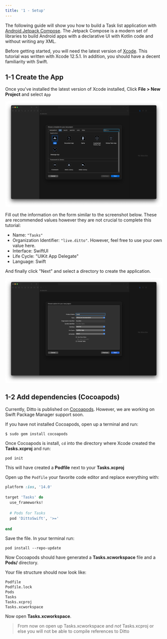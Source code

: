 ```yaml
---
title: '1 - Setup'
---
```


The following guide will show you how to build a Task list application with [Android Jetpack Compose](https://developer.android.com/jetpack/getting-started). The Jetpack Compose is a modern set of libraries to build Android apps with a declarative UI with Kotlin code and without writing any XML. 

Before getting started, you will need the latest version of [Xcode](https://apps.apple.com/us/app/xcode/id497799835). This tutorial was written with Xcode 12.5.1. In addition, you should have a decent familiarity with Swift.

## 1-1 Create the App

Once you've installed the latest version of Xcode installed, Click __File > New Project__ and select `App`

![](./xcode-app-type-selection.png)

Fill out the information on the form similar to the screenshot below. These are recommended values however they are not crucial to complete this tutorial:

* Name: `"Tasks"`
* Organization Identifier: `"live.ditto"`. However, feel free to use your own value here.
* Interface: SwiftUI
* Life Cycle: "UIKit App Delegate"
* Language: Swift

And finally click "Next" and select a directory to create the application.

![](./xcode-project-form-fill.png)

## 1-2 Add dependencies (Cocoapods)

Currently, Ditto is published on [Cocoapods](https://guides.cocoapods.org/using/getting-started.html). However, we are working on Swift Package Manager support soon. 

If you have not installed Cocoapods, open up a terminal and run:

```terminal
$ sudo gem install cocoapods
```

Once Cocoapods is install, `cd` into the directory where Xcode created the __Tasks.xcproj__ and run:

```terminal
pod init
```

This will have created a __Podfile__ next to your __Tasks.xcproj__

Open up the `Podfile` your favorite code editor and replace everything with:

```ruby title="Podfile"
platform :ios, '14.0'

target 'Tasks' do
  use_frameworks!

  # Pods for Tasks
  pod 'DittoSwift', '>='

end
```
Save the file. In your terminal run:

```terminal
pod install --repo-update
```

Now Cocoapods should have generated a __Tasks.xcworkspace__ file and a __Pods/__ directory. 

Your file structure should now look like:

```terminal title="Directory Structure" {6}
Podfile
Podfile.lock
Pods
Tasks
Tasks.xcproj
Tasks.xcworkspace 
``` 

Now open __Tasks.xcworkspace__. 

> From now on open up Tasks.xcworkspace and _not_ Tasks.xcproj or else you will not be able to compile references to Ditto